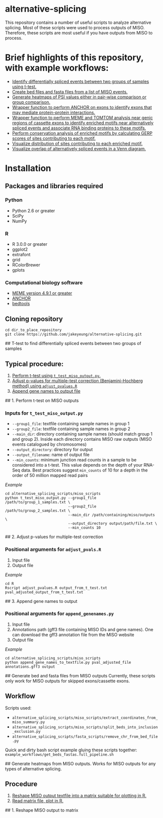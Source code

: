 alternative-splicing
====================

This repository contains a number of useful scripts to analyze alternative splicing. Most of these scripts were used to process outputs of MISO. Therefore, these scripts are most useful if you have outputs from MISO to process.

# Brief highlights of this repository, with example workflows:
* [Identify differentially spliced events between two groups of samples using t-test.](#ttest)
* [Create bed files and fasta files from a list of MISO events.](#bedfasta)
* [Generate heatmaps of PSI values either in pair-wise comparison or group comparison.](#heatmaps)
* [Wrapper function to perform ANCHOR on exons to identify exons that may mediate protein-protein interactions.](#anchor)
* [Wrapper function to perform MEME and TOMTOM analysis near genic regions of cassette exons to identify enriched motifs near alternatively spliced events and associate RNA binding proteins to these motifs.](#motifs)
* [Perform conservation analysis of enriched motifs by calculating GERP scores of sites contributing to each motif.](#gerp)
* [Visualize distribution of sites contributing to each enriched motif.](#motifdistribution)
* [Visualize overlap of alternatively spliced events in a Venn diagram.](#venndiagram)

# Installation

## Packages and libraries required

### Python
* Python 2.6 or greater
* SciPy
* NumPy

### R
* R 3.0.0 or greater
* ggplot2
* extrafont
* grid
* RColorBrewer
* gplots

### Computational biology software
* [MEME version 4.9.1 or greater](http://meme.nbcr.net/meme/doc/meme-install.html)
* [ANCHOR](http://anchor.enzim.hu/) 
* [bedtools](http://bedtools.readthedocs.org/en/latest/)

## Cloning repository
```
cd dir_to_place_repository
git clone https://github.com/jakeyeung/alternative-splicing.git
```

<a name="ttest"/>
## T-test to find differentially spliced events between two groups of samples

## Typical procedure:
1. [Perform t-test using `t_test_miso_output.py`.](#t_test_miso_output)
2. [Adjust p-values for multiple-test correction (Benjamini-Hochberg method) using `adjust_pvalues.R`](#adjust_pvals)
3. [Append gene names to output file](#append_genenames)

<a name="t_test_miso_output"/>
## 1. Perform t-test on MISO outputs

### Inputs for `t_test_miso_output.py`
* `--group1_file`: textfile containing sample names in group 1
* `--group2_file`: textfile containing sample names in group 2
* `--main_dir`: directory containing sample names (should match group 1 and group 2). Inside each directory contains MISO raw outputs (MISO events catalogued by chromosomes) 
* `--output_directory`: directory for output
* `--output_filename`: name of output file
* `--min_counts`: minimum junction read counts in a sample to be considered into a t-test. This value depends on the depth of your RNA-Seq data. Best practices suggest `min_counts` of 10 for a depth in the order of 50 million mapped read pairs

*Example*
```
cd alternative_splicing_scripts/miso_scripts
python t_test_miso_output.py --group1_file /path/to/group_1_samples.txt \ 
							 --group2_file /path/to/group_2_samples.txt \
							 --main_dir /path/containing/miso/outputs \
							 --output_directory output/path/file.txt \ 
							 --min_counts 10
```

<a name="adjust_pvals"/>
## 2. Adjust p-values for multiple-test correction

### Positional arguments for `adjust_pvals.R`
1. Input file
2. Output file

*Example*
```
cd R
Rscript adjust_pvalues.R output_from_t_test.txt pval_adjusted_output_from_t_test.txt
```

<a name="append_genenames"/>
## 3. Append gene names to output

### Positional arguments for `append_genenames.py` 
1. Input file
2. Annotations path (gff3 file containing MISO IDs and gene names). One can download the gff3 annotation file from the MISO website
3. Output file

*Example*
```
cd alternative_splicing_scripts/miso_scripts
python append_gene_names_to_textfile.py pval_adjusted_file annotations.gff3 output
```

<a name="bedfasta"/>
## Generate bed and fasta files from MISO outputs
Currently, these scripts only work for MISO outputs for skipped exons/cassette exons.

## Workflow
Scripts used:
* `alternative_splicing_scripts/miso_scripts/extract_coordinates_from_miso_summary.py`
* `alternative_splicing_scripts/miso_scripts/split_beds_into_inclusion_exclusion.py`
* `alternative_splicing_scripts/fasta_scripts/remove_chr_from_bed_file.py`

Quick and dirty bash script example gluing these scripts together: `example_workflows/get_beds_fastas.full_pipeline.sh`

<a name="heatmaps"/>
## Generate heatmaps from MISO outputs.
Works for MISO outputs for any types of alternative splicing.

## Procedure
1. [Reshape MISO output textfile into a matrix suitable for plotting in R.](#reshape)
2. [Read matrix file, plot in R.](#plotheatmap)

<a name="reshape"/>
## 1. Reshape MISO output to matrix


